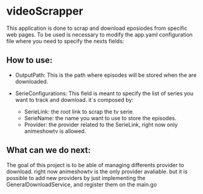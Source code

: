 # videoScrapper

This application is done to scrap and download eposiodes from specific web pages.
To be used is necessary to modify the app.yaml configuration file where you need to specify the nexts fields:
## How to use:
- OutputPath: This is the path where episodes will be stored  when the are downloaded.

- SerieConfigurations: This field is meant to specify the list of series you want to track and download. it`s composed by:
  - SerieLink: the root link to scrap the tv serie.
  - SerieName: the name you want to use to store the episodes.
  - Provider:  the provider related to the SerieLink, right now only animeshowtv is allowed.



## What can we do next:

The goal of this  project is to be able of managing differents provider to download. right now  animeshowtv is the only provider avaliable. but it is possible to add new providers by  just implementing  the  GeneralDownloadService, and register them on the main.go 


